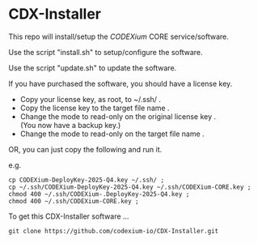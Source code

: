 # CDX-Installer

This repo will install/setup the _CODEXium_ CORE service/software.

Use the script "install.sh" to setup/configure the software.

Use the script "update.sh" to update the software.

If you have purchased the software, you should have a license key.

* Copy your license key, as root, to ~/.ssh/ . 
* Copy the license key to the target file name .
* Change the mode to read-only on the original license key .  
  (You now have a backup key.)
* Change the mode to read-only on the target file name .

OR, you can just copy the following and run it.

e.g.
```
cp CODEXium-DeployKey-2025-Q4.key ~/.ssh/ ;
cp ~/.ssh/CODEXium-DeployKey-2025-Q4.key ~/.ssh/CODEXium-CORE.key ;
chmod 400 ~/.ssh/CODEXium-.DeployKey-2025-Q4.key ;
chmod 400 ~/.ssh/CODEXium-CORE.key ;
```

To get this CDX-Installer software ...

```
git clone https://github.com/codexium-io/CDX-Installer.git
```


